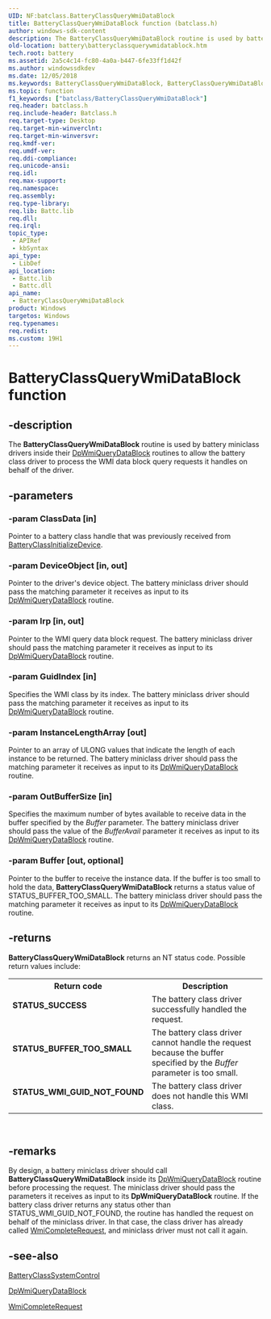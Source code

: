 ```yaml
---
UID: NF:batclass.BatteryClassQueryWmiDataBlock
title: BatteryClassQueryWmiDataBlock function (batclass.h)
author: windows-sdk-content
description: The BatteryClassQueryWmiDataBlock routine is used by battery miniclass drivers inside their DpWmiQueryDataBlock routines to allow the battery class driver to process the WMI data block query requests it handles on behalf of the driver.
old-location: battery\batteryclassquerywmidatablock.htm
tech.root: battery
ms.assetid: 2a5c4c14-fc80-4a0a-b447-6fe33ff1d42f
ms.author: windowssdkdev
ms.date: 12/05/2018
ms.keywords: BatteryClassQueryWmiDataBlock, BatteryClassQueryWmiDataBlock routine [Battery Devices], bat-rtn_da940bf9-529c-4fd7-a02f-b1d9ee8ea28f.xml, batclass/BatteryClassQueryWmiDataBlock, battery.batteryclassquerywmidatablock
ms.topic: function
f1_keywords: ["batclass/BatteryClassQueryWmiDataBlock"]
req.header: batclass.h
req.include-header: Batclass.h
req.target-type: Desktop
req.target-min-winverclnt: 
req.target-min-winversvr: 
req.kmdf-ver: 
req.umdf-ver: 
req.ddi-compliance: 
req.unicode-ansi: 
req.idl: 
req.max-support: 
req.namespace: 
req.assembly: 
req.type-library: 
req.lib: Battc.lib
req.dll: 
req.irql: 
topic_type:
 - APIRef
 - kbSyntax
api_type:
 - LibDef
api_location:
 - Battc.lib
 - Battc.dll
api_name:
 - BatteryClassQueryWmiDataBlock
product: Windows
targetos: Windows
req.typenames: 
req.redist: 
ms.custom: 19H1
---
```


# BatteryClassQueryWmiDataBlock function


## -description


The <b>BatteryClassQueryWmiDataBlock</b> routine is used by battery miniclass drivers inside their <a href="https://docs.microsoft.com/windows-hardware/drivers/ddi/content/wmilib/nc-wmilib-wmi_query_datablock_callback">DpWmiQueryDataBlock</a> routines to allow the battery class driver to process the WMI data block query requests it handles on behalf of the driver.


## -parameters




### -param ClassData [in]

Pointer to a battery class handle that was previously received from <a href="https://docs.microsoft.com/windows/desktop/api/batclass/nf-batclass-batteryclassinitializedevice">BatteryClassInitializeDevice</a>.


### -param DeviceObject [in, out]

Pointer to the driver's device object.  The battery miniclass driver should pass the matching parameter it receives as input to its <a href="https://docs.microsoft.com/windows-hardware/drivers/ddi/content/wmilib/nc-wmilib-wmi_query_datablock_callback">DpWmiQueryDataBlock</a> routine.


### -param Irp [in, out]

Pointer to the WMI query data block request.  The battery miniclass driver should pass the matching parameter it receives as input to its <a href="https://docs.microsoft.com/windows-hardware/drivers/ddi/content/wmilib/nc-wmilib-wmi_query_datablock_callback">DpWmiQueryDataBlock</a> routine.


### -param GuidIndex [in]

Specifies the WMI class by its index.  The battery miniclass driver should pass the matching parameter it receives as input to its <a href="https://docs.microsoft.com/windows-hardware/drivers/ddi/content/wmilib/nc-wmilib-wmi_query_datablock_callback">DpWmiQueryDataBlock</a> routine.


### -param InstanceLengthArray [out]

Pointer to an array of ULONG values that indicate the length of each instance to be returned.  The battery miniclass driver should pass the matching parameter it receives as input to its <a href="https://docs.microsoft.com/windows-hardware/drivers/ddi/content/wmilib/nc-wmilib-wmi_query_datablock_callback">DpWmiQueryDataBlock</a> routine.


### -param OutBufferSize [in]

Specifies the maximum number of bytes available to receive data in the buffer specified by the <i>Buffer</i> parameter.  The battery miniclass driver should pass the value of the <i>BufferAvail</i> parameter it receives as input to its <a href="https://docs.microsoft.com/windows-hardware/drivers/ddi/content/wmilib/nc-wmilib-wmi_query_datablock_callback">DpWmiQueryDataBlock</a> routine.


### -param Buffer [out, optional]

Pointer to the buffer to receive the instance data.  If the buffer is too small to hold the data, <b>BatteryClassQueryWmiDataBlock</b> returns a status value of STATUS_BUFFER_TOO_SMALL.  The battery miniclass driver should pass the matching parameter it receives as input to its <a href="https://docs.microsoft.com/windows-hardware/drivers/ddi/content/wmilib/nc-wmilib-wmi_query_datablock_callback">DpWmiQueryDataBlock</a> routine.


## -returns



<b>BatteryClassQueryWmiDataBlock</b> returns an NT status code.  Possible return values include:

<table>
<tr>
<th>Return code</th>
<th>Description</th>
</tr>
<tr>
<td width="40%">
<dl>
<dt><b>STATUS_SUCCESS</b></dt>
</dl>
</td>
<td width="60%">
The battery class driver successfully handled the request.

</td>
</tr>
<tr>
<td width="40%">
<dl>
<dt><b>STATUS_BUFFER_TOO_SMALL</b></dt>
</dl>
</td>
<td width="60%">
The battery class driver cannot handle the request because the buffer specified by the <i>Buffer</i> parameter is too small.

</td>
</tr>
<tr>
<td width="40%">
<dl>
<dt><b>STATUS_WMI_GUID_NOT_FOUND</b></dt>
</dl>
</td>
<td width="60%">
The battery class driver does not handle this WMI class.

</td>
</tr>
</table>
 




## -remarks



By design, a battery miniclass driver should call <b>BatteryClassQueryWmiDataBlock</b> inside its <a href="https://docs.microsoft.com/windows-hardware/drivers/ddi/content/wmilib/nc-wmilib-wmi_query_datablock_callback">DpWmiQueryDataBlock</a> routine before processing the request.  The miniclass driver should pass the parameters it receives as input to its <b>DpWmiQueryDataBlock</b> routine.  If the battery class driver returns any status other than STATUS_WMI_GUID_NOT_FOUND, the routine has handled the request on behalf of the miniclass driver.  In that case, the class driver has already called <a href="https://docs.microsoft.com/windows-hardware/drivers/ddi/content/wmilib/nf-wmilib-wmicompleterequest">WmiCompleteRequest</a>, and miniclass driver must not call it again. 




## -see-also




<a href="https://docs.microsoft.com/windows/desktop/api/batclass/nf-batclass-batteryclasssystemcontrol">BatteryClassSystemControl</a>



<a href="https://docs.microsoft.com/windows-hardware/drivers/ddi/content/wmilib/nc-wmilib-wmi_query_datablock_callback">DpWmiQueryDataBlock</a>



<a href="https://docs.microsoft.com/windows-hardware/drivers/ddi/content/wmilib/nf-wmilib-wmicompleterequest">WmiCompleteRequest</a>
 

 

